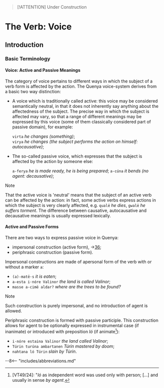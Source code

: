 >[!ATTENTION] Under Construction

# The Verb: Voice

## Introduction

### Basic Terminology

#### Voice: Active and Passive Meanings

The category of voice pertains to different ways in which the subject of a verb form is affected by the action. The Quenya voice-system derives from a basic two way distinction:

+ A voice which is traditionally called active: this voice may be considered semantically neutral, in that it does not inherently say anything about the affectedness of the subject. The precise way in which the subject is affected may vary, so that a range of different meanings may be expressed by this voice (some of them classically considered part of passive domain), for example:

	`virta` *he changes (something)*;<br>
	`virya` *he changes (the subject performs the action on himself: autocausative)*;

+ The so-called passive voice, which expresses that the subject is affected by the action by someone else:

	`a-ferya` *he is made ready, he is being prepared*;
	`a-cúna` *it bends (no agent: decausative)*;

>[!NOTE]
>That the active voice is 'neutral' means that the subject of an active verb can be affected by the action: in fact, some active verbs express actions in which the subject is very clearly affected, e.g. `qualë` *he dies*, `gwalë` *he suffers torment*. The difference between causative, autocausative and decausative meanings is usually expressed lexically.
	
#### Active and Passive Forms

There are two ways to express passive voice in Quenya:

+ impersonal construction (active form), &rarr;[36](#vic.md);
+ periphrasic construction (passive form).

Impersonal constructions are made of apersonal form of the verb with or without a marker `a`:

+ `(a)-matë·s` *it is eaten*;
+ `a-esta i·nóre Valinor` *the land is called Valinor*;
+ `masse a-cimë aldar?` *where are the trees to be found?*

>[!NOTE]
>Such construction is purely impersonal, and no introduction of agent is allowed.

Periphrasic construction is formed with passive participle. This construction allows for agent to be optionally expressed in instrumental case (if inanimate) or introduced with preposition *ló* (if animate[^for1]):

+ `i·nóre estaina Valinor` *the land called Valinor*;
+ `Túrin turúna ambartanen` *Túrin mastered by doom*;
+ `nahtana ló Túrin` *slain by Túrin*.

[^for1]: [VT49/24]: "*ló* as independent word was used only with person; \[...\] and usually in sense *by agent*. 

--8<-- "includes/abbreviations.md"